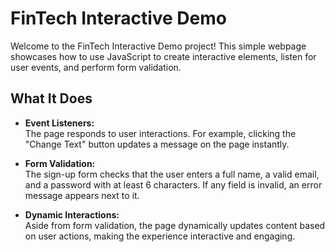 # FinTech Interactive Demo

Welcome to the FinTech Interactive Demo project! This simple webpage showcases how to use JavaScript to create interactive elements, listen for user events, and perform form validation.

## What It Does

- **Event Listeners:**  
  The page responds to user interactions. For example, clicking the "Change Text" button updates a message on the page instantly.

- **Form Validation:**  
  The sign-up form checks that the user enters a full name, a valid email, and a password with at least 6 characters. If any field is invalid, an error message appears next to it.

- **Dynamic Interactions:**  
  Aside from form validation, the page dynamically updates content based on user actions, making the experience interactive and engaging.
